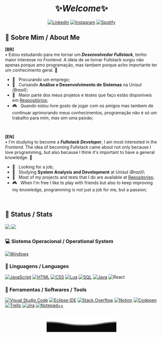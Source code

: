 <h1 align='center'>✨<i>Welcome</i>✨</h1>

<p align="center">
    <a href="https://www.linkedin.com/in/leonardo-basso-stefanello-1929aa218/"><img alt="Linkedin" src="https://img.shields.io/badge/Profile-Linkedin-informational?style=for-the-badge&logo=linkedin&color=blue"></a>
    <a href="https://www.instagram.com/leonardo_basstef/"><img alt="Instagram" src="https://img.shields.io/badge/Follow%20Me-Instagram-informational?style=for-the-badge&logo=instagram&color=orange"></a>
    <a href="https://open.spotify.com/user/nfud6djzz8ruqxpfcdp0ioafb?si=75864361e1014faa"><img alt="Spotify" src="https://img.shields.io/badge/My%20Style-Spotify-informational?style=for-the-badge&logo=spotify&color=brightgreen"></a>
</p>



<h2 align='left'>📌 Sobre Mim / About Me</h2>

**[BR]**
</br>
• Estou estudando para me tornar um _**Desenvolvedor Fullstack**_, tenho maior interesse no _Frontend_. A ideia de se tornar Fullstack surgiu não apenas porque amo programação, mas tambem porque acho importante ter um conhecimento geral. 🐶

- 🔭 &nbsp; Procurando um emprego;
- 🌱 &nbsp; Cursando **Análise e Desenvolvimento de Sistemas** na Unisul _(Brasil)_;
- 🔧 &nbsp; Maior parte dos meus projetos e testes que faço estão disponiveis em [Respositórios](https://github.com/leonardostefanello?tab=repositories);
- 🎮 &nbsp; Quando estou livre gosto de jogar com os amigos mas tambem de continuar aprimorando meus conhecimentos, programação não é só um trabalho para mim, mas sim uma paixão;
</br>

**[EN]**
</br>
• I'm studying to become a _**Fullstack Developer**_, I am most interested in the _Frontend_. The idea of becoming Fullstack came about not only because I love programming, but also because I think it's important to have a general knowledge. 🐶

- 🔭 &nbsp; Looking for a job;
- 🌱 &nbsp; Studying **System Analysis and Development** at Unisul _(Brazil)_;
- 🔧 &nbsp; Most of my projects and tests that I do are available at [Repositories](https://github.com/leonardostefanello?tab=repositories);
- 🎮 &nbsp; When I'm free I like to play with friends but also to keep improving my knowledge, programming is not just a job for me, but a passion;
</br>



<h2 align='left'>📑 Status / Stats</h2>
<p>
<a href="https://github.com/leonardostefanello/leonardostefanello">
  <img align="center" src="https://github-readme-stats.vercel.app/api?username=leonardostefanello&show_icons=true&line_height=27&count_private=true&theme=dracula&include_all_commits=true"/>
</a>
<a href="https://github.com/leonardostefanello/leonardostefanello">
  <img align="center" src="https://github-readme-stats.vercel.app/api/top-langs/?username=leonardostefanello&theme=dracula&langs_count=3" />
</a>
</p>



<h2 align='left'></h2>
<h3 align='left'>💻 Sistema Operacional / Operational System</h3>
<p aign="center">
    <a href="#"><img alt="Windows" src="https://img.shields.io/badge/Windows-0078D6.svg?logo=windows&logoColor=white"></a>
</p>

<h3 align='left'>🔌 Linguagens / Languages</h3>
<p aign="center">
    <a href="https://github.com/search?q=user%3Aleonardostefanello+language%3Ajavascript"><img alt="JavaScript" src="https://img.shields.io/badge/JavaScript-F7DF1E.svg?logo=javascript&logoColor=white"></a>
    <a href="https://github.com/search?q=user%3Aleonardostefanello+language%3Ahtml"><img alt="HTML" src="https://img.shields.io/badge/HTML-E34F26.svg?logo=html5&logoColor=white"></a>
    <a href="https://github.com/search?q=user%3Aleonardostefanello+language%3Acss"><img alt="CSS" src="https://img.shields.io/badge/CSS-1572B6.svg?logo=css3&logoColor=white"></a>
    <a href="https://github.com/search?q=user%3Aleonardostefanello+language%3Alua"><img alt="Lua" src="https://img.shields.io/badge/Lua-2C2D72.svg?logo=lua&logoColor=white"></a>
    <a href="https://github.com/search?q=user%3Aleonardostefanello+language%3Asql"><img alt="SQL" src="https://img.shields.io/badge/SQL-4479A1.svg?logo=mysql&logoColor=white"></a>
    <a href="https://github.com/search?q=user%3Aleonardostefanello+language%3Ajava"><img alt="Java" src="https://custom-icon-badges.herokuapp.com/badge/Java-007396.svg?logo=java&logoColor=white"></a>
    <img alt="React" src="https://img.shields.io/badge/React-61DAFB.svg?logo=react&logoColor=white"></a>
 <!--
    <a href="https://github.com/search?q=user%3Aleonardostefanello+language%3Ajavascript"><img alt="Node.JS" src="https://img.shields.io/badge/Node.JS-339933.svg?logo=nodedotjs&logoColor=white"></a>
    <a href="https://github.com/search?q=user%3Aleonardostefanello+language%3Acpp"><img alt="C++" src="https://img.shields.io/badge/C++-00599C.svg?logo=cplusplus&logoColor=white"></a>
    <a href="https://github.com/search?q=user%3Aleonardostefanello+language%3Apython"><img alt="Python" src="https://img.shields.io/badge/Python-3776AB.svg?logo=python&logoColor=white"></a>
-->
</p>

<h3 align='left'>🧰 Ferramentas / Softwares / Tools</h3>
<p aign="center">
    <a href="#"><img alt="Visual Studio Code" src="https://img.shields.io/badge/Visual%20Studio%20Code-0078d7.svg?logo=visual-studio-code&logoColor=white"></a>
    <a href="#"><img alt="Eclipse IDE" src="https://img.shields.io/badge/Eclipse IDE-2C2255.svg?logo=eclipseide&logoColor=white"></a>
    <a href="#"><img alt="Stack Overflow" src="https://img.shields.io/badge/Stack%20Overflow-FE7A16?logo=stack-overflow&logoColor=white"></a>
    <a href="#"><img alt="Notion" src="https://img.shields.io/badge/Notion-000000.svg?logo=notion&logoColor=white"></a>
    <a href="#"><img alt="Codepen" src="https://img.shields.io/badge/Codepen-000000.svg?logo=codepen&logoColor=white"></a>
    <a href="#"><img alt="Trello" src="https://img.shields.io/badge/Trello-0052CC.svg?logo=trello&logoColor=white"></a>
    <a href="#"><img alt="Jira" src="https://img.shields.io/badge/Jira-0052CC.svg?logo=jira&logoColor=white"></a>
    <a href="#"><img alt="Notepad++" src="https://img.shields.io/badge/Notepad++-90E59A.svg?logo=notepadplusplus&logoColor=white"></a>
</p>



<h2 align='left'></h2>
<p align="center">
        <img src="https://raw.githubusercontent.com/leonardostefanello/leonardostefanello/main/svg/Final.svg" alt="Github Stats" />
</p>
